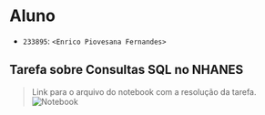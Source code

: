 # Aluno
* `233895`: `<Enrico Piovesana Fernandes>`

## Tarefa sobre Consultas SQL no NHANES

> Link para o arquivo do notebook com a resolução da tarefa.
> ![Notebook](notebook/lab04-sql-advanced.ipynb)
